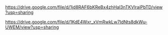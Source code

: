 https://drive.google.com/file/d/1jd8RAF6bKReBx4zhHal3nTKVlraiPbTD/view?usp=sharing

https://drive.google.com/file/d/1KdE4Wxr_xVmRwkLw7IdNts8dkWu-UWEM/view?usp=sharing
